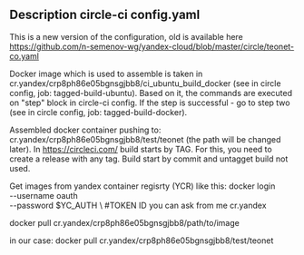 ## Description circle-ci config.yaml

This is a new version of the configuration, old is available here https://github.com/n-semenov-wg/yandex-cloud/blob/master/circle/teonet-co.yaml

Docker image which is used to assemble is taken in cr.yandex/crp8ph86e05bgnsgjbb8/ci_ubuntu_build_docker (see in circle config, job: tagged-build-ubuntu). Based on it, the commands are executed on "step" block in circle-ci config. If the step is successful - go to step two (see in circle config, job: tagged-build-docker).
 
Assembled docker container pushing to: cr.yandex/crp8ph86e05bgnsgjbb8/test/teonet (the path will be changed later). In https://circleci.com/ build starts by TAG. For this, you need to create a release with any tag. Build start by commit and untagget build not used.

Get images from yandex container regisrty (YCR) like this:
docker login \
--username oauth \
--password $YC_AUTH \ #TOKEN ID you can ask from me
cr.yandex

docker pull cr.yandex/crp8ph86e05bgnsgjbb8/path/to/image

in our case:
docker pull  cr.yandex/crp8ph86e05bgnsgjbb8/test/teonet
